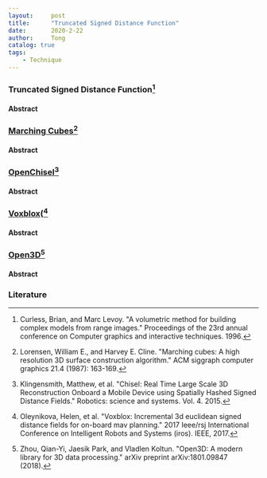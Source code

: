 ```yaml
---
layout:     post
title:      "Truncated Signed Distance Function"
date:       2020-2-22
author:     Tong
catalog: true
tags:
    - Technique
---
```


### Truncated Signed Distance Function[^Curless96]

#### Abstract

### [Marching Cubes](http://graphics.stanford.edu/~mdfisher/MarchingCubes.html)[^Lorensen87]

#### Abstract

### [OpenChisel](https://github.com/personalrobotics/OpenChisel)[^Klingensmith15]

#### Abstract

### [Voxblox](https://github.com/ethz-asl/voxblox)([^Oleynikova17]

#### Abstract

### [Open3D](https://github.com/intel-isl/Open3D)[^Zhou18]

#### Abstract

### Literature

[^Lorensen87]: Lorensen, William E., and Harvey E. Cline. "Marching cubes: A high resolution 3D surface construction algorithm." ACM siggraph computer graphics 21.4 (1987): 163-169.

[^Curless96]: Curless, Brian, and Marc Levoy. "A volumetric method for building complex models from range images." Proceedings of the 23rd annual conference on Computer graphics and interactive techniques. 1996.

[^Klingensmith15]: Klingensmith, Matthew, et al. "Chisel: Real Time Large Scale 3D Reconstruction Onboard a Mobile Device using Spatially Hashed Signed Distance Fields." Robotics: science and systems. Vol. 4. 2015.

[^Oleynikova17]: Oleynikova, Helen, et al. "Voxblox: Incremental 3d euclidean signed distance fields for on-board mav planning." 2017 Ieee/rsj International Conference on Intelligent Robots and Systems (iros). IEEE, 2017.

[^Zhou18]: Zhou, Qian-Yi, Jaesik Park, and Vladlen Koltun. "Open3D: A modern library for 3D data processing." arXiv preprint arXiv:1801.09847 (2018).
